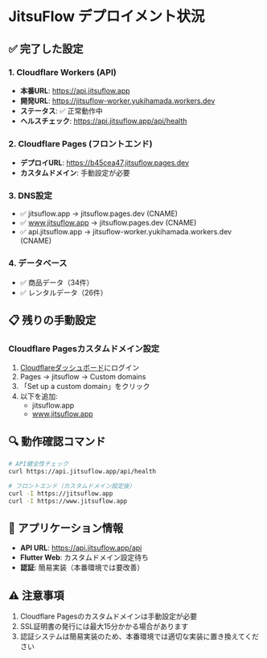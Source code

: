 # JitsuFlow デプロイメント状況

## ✅ 完了した設定

### 1. Cloudflare Workers (API)
- **本番URL**: https://api.jitsuflow.app
- **開発URL**: https://jitsuflow-worker.yukihamada.workers.dev
- **ステータス**: ✅ 正常動作中
- **ヘルスチェック**: https://api.jitsuflow.app/api/health

### 2. Cloudflare Pages (フロントエンド)
- **デプロイURL**: https://b45cea47.jitsuflow.pages.dev
- **カスタムドメイン**: 手動設定が必要

### 3. DNS設定
- ✅ jitsuflow.app → jitsuflow.pages.dev (CNAME)
- ✅ www.jitsuflow.app → jitsuflow.pages.dev (CNAME)  
- ✅ api.jitsuflow.app → jitsuflow-worker.yukihamada.workers.dev (CNAME)

### 4. データベース
- ✅ 商品データ（34件）
- ✅ レンタルデータ（26件）

## 📋 残りの手動設定

### Cloudflare Pagesカスタムドメイン設定

1. [Cloudflareダッシュボード](https://dash.cloudflare.com)にログイン
2. Pages → jitsuflow → Custom domains
3. 「Set up a custom domain」をクリック
4. 以下を追加:
   - jitsuflow.app
   - www.jitsuflow.app

## 🔍 動作確認コマンド

```bash
# API健全性チェック
curl https://api.jitsuflow.app/api/health

# フロントエンド（カスタムドメイン設定後）
curl -I https://jitsuflow.app
curl -I https://www.jitsuflow.app
```

## 📱 アプリケーション情報

- **API URL**: https://api.jitsuflow.app/api
- **Flutter Web**: カスタムドメイン設定待ち
- **認証**: 簡易実装（本番環境では要改善）

## ⚠️ 注意事項

1. Cloudflare Pagesのカスタムドメインは手動設定が必要
2. SSL証明書の発行には最大15分かかる場合があります
3. 認証システムは簡易実装のため、本番環境では適切な実装に置き換えてください